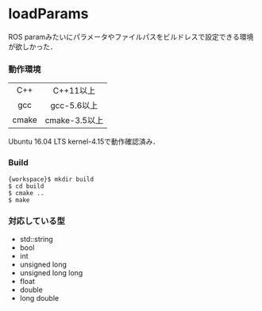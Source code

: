 # loadParams

ROS paramみたいにパラメータやファイルパスをビルドレスで設定できる環境が欲しかった．

### 動作環境

|||
|:--:|:--:|
|C++|C++11以上|
|gcc|gcc-5.6以上|
|cmake|cmake-3.5以上|

Ubuntu 16.04 LTS kernel-4.15で動作確認済み．


### Build

```
{workspace}$ mkdir build
$ cd build 
$ cmake ..
$ make
```

### 対応している型

- std::string
- bool
- int
- unsigned long
- unsigned long long
- float
- double
- long double

